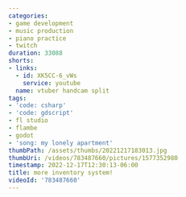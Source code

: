 ```yaml
---
categories:
- game development
- music production
- piano practice
- twitch
duration: 33088
shorts:
- links:
  - id: XK5CC-6_vWs
    service: youtube
  name: vtuber handcam split
tags:
- 'code: csharp'
- 'code: gdscript'
- fl studio
- flambe
- godot
- 'song: my lonely apartment'
thumbPath: /assets/thumbs/20221217183013.jpg
thumbUri: /videos/783487660/pictures/1577352980
timestamp: 2022-12-17T12:30:13-06:00
title: more inventory system!
videoId: '783487660'
---
```

